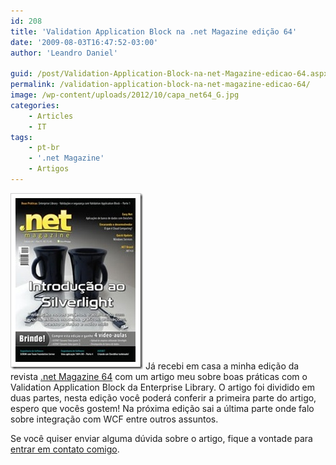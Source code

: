 ```yaml
---
id: 208
title: 'Validation Application Block na .net Magazine edição 64'
date: '2009-08-03T16:47:52-03:00'
author: 'Leandro Daniel'

guid: /post/Validation-Application-Block-na-net-Magazine-edicao-64.aspx
permalink: /validation-application-block-na-net-magazine-edicao-64/
image: /wp-content/uploads/2012/10/capa_net64_G.jpg
categories:
    - Articles
    - IT
tags:
    - pt-br
    - '.net Magazine'
    - Artigos
---
```


[![netMag64](/assets/pics/WindowsLiveWriter/ValidationApplicationB.netMagazineedio64/652BDE7B/netMag64_thumb.jpg "netMag64")](/assets/pics/WindowsLiveWriter/ValidationApplicationB.netMagazineedio64/7442BD55/netMag64.jpg) Já recebi em casa a minha edição da revista [.net Magazine 64](http://www.devmedia.com.br/resumo/default.asp?ed=64&site=1) com um artigo meu sobre boas práticas com o Validation Application Block da Enterprise Library. O artigo foi dividido em duas partes, nesta edição você poderá conferir a primeira parte do artigo, espero que vocês gostem! Na próxima edição sai a última parte onde falo sobre integração com WCF entre outros assuntos.

Se você quiser enviar alguma dúvida sobre o artigo, fique a vontade para [entrar em contato comigo](/contact/).
